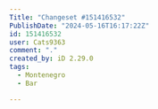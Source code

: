 ```yaml
---
Title: "Changeset #151416532"
PublishDate: "2024-05-16T16:17:22Z"
id: 151416532
user: Cats9363
comment: "."
created_by: iD 2.29.0
tags:
  - Montenegro
  - Bar

---
```

